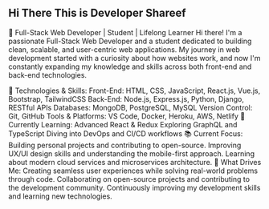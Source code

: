 ## Hi There This is Developer Shareef

🚀 Full-Stack Web Developer | Student | Lifelong Learner
Hi there! I'm a passionate Full-Stack Web Developer and a student dedicated to building clean, scalable, and user-centric web applications. My journey in web development started with a curiosity about how websites work, and now I'm constantly expanding my knowledge and skills across both front-end and back-end technologies.

🔧 Technologies & Skills:
Front-End: HTML, CSS, JavaScript, React.js, Vue.js, Bootstrap, TailwindCSS
Back-End: Node.js, Express.js, Python, Django, RESTful APIs
Databases: MongoDB, PostgreSQL, MySQL
Version Control: Git, GitHub
Tools & Platforms: VS Code, Docker, Heroku, AWS, Netlify
🌱 Currently Learning:
Advanced React & Redux
Exploring GraphQL and TypeScript
Diving into DevOps and CI/CD workflows
📚 Current Focus:
Building personal projects and contributing to open-source.
Improving UX/UI design skills and understanding the mobile-first approach.
Learning about modern cloud services and microservices architecture.
🚀 What Drives Me:
Creating seamless user experiences while solving real-world problems through code.
Collaborating on open-source projects and contributing to the development community.
Continuously improving my development skills and learning new technologies.
